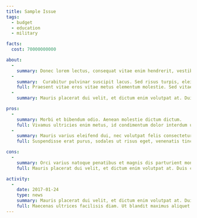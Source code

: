 ```yaml
---
title: Sample Issue
tags:
  - budget
  - education
  - military

facts:
  cost: 70000000000

about:
  -
    summary: Donec lorem lectus, consequat vitae enim hendrerit, vestibulum pulvinar massa. Nunc placerat sagittis nisl eget volutpat.
  -
    summary:  Curabitur pulvinar suscipit lacus. Sed risus turpis, eleifend ut fermentum in, tempus ut mauris.
    full: Praesent vitae eros vitae metus elementum molestie. Sed vitae tincidunt felis, ac auctor nisi. Fusce ac felis et enim euismod rhoncus a sit amet lorem. Suspendisse erat purus, sodales ut risus eget, venenatis tincidunt ligula. Pellentesque at commodo leo. Integer ut mauris in purus vestibulum eleifend eu eu est. Morbi placerat, massa sit amet fringilla vestibulum, metus sapien posuere magna, eget eleifend libero nunc vitae odio. Fusce mi lectus, pharetra eu lacinia ut, scelerisque a metus. Phasellus porttitor felis quis ligula blandit, vel placerat arcu vestibulum. Donec maximus hendrerit eros.
  -
    summary: Mauris placerat dui velit, et dictum enim volutpat at. Duis consectetur odio eget nisi eleifend, nec volutpat lacus lacinia.

pros:
  -
    summary: Morbi et bibendum odio. Aenean molestie dictum dictum.
    full: Vivamus ultricies enim metus, id condimentum dolor interdum ut. Maecenas ultrices facilisis diam. Ut blandit maximus aliquet. Donec maximus sagittis odio vel rhoncus. Donec lorem lectus, consequat vitae enim hendrerit, vestibulum pulvinar massa. Nunc placerat sagittis nisl eget volutpat.
  -
    summary: Mauris varius eleifend dui, nec volutpat felis consectetur et.
    full: Suspendisse erat purus, sodales ut risus eget, venenatis tincidunt ligula. Pellentesque at commodo leo. Integer ut mauris in purus vestibulum eleifend eu eu est. Morbi placerat, massa sit amet fringilla vestibulum, metus sapien posuere magna, eget eleifend libero nunc vitae odio.

cons:
  -
    summary: Orci varius natoque penatibus et magnis dis parturient montes, nascetur ridiculus mus.
    full: Mauris placerat dui velit, et dictum enim volutpat at. Duis consectetur odio eget nisi eleifend, nec volutpat lacus lacinia. Donec vestibulum dignissim eros eu suscipit. Donec lobortis, est eget dictum laoreet, urna magna fringilla lacus, ultrices cursus massa nunc vitae nibh. Sed pharetra ornare enim, sed interdum tortor eleifend id. Quisque rhoncus enim sed orci feugiat, commodo blandit est tempus. Quisque sit amet ante quis elit vestibulum dictum a ut mauris.

activity:
  -
    date: 2017-01-24
    type: news
    summary: Mauris placerat dui velit, et dictum enim volutpat at. Duis consectetur odio eget nisi eleifend, nec volutpat lacus lacinia.
    full: Maecenas ultrices facilisis diam. Ut blandit maximus aliquet. Donec maximus sagittis odio vel rhoncus. Donec lorem lectus, consequat vitae enim hendrerit, vestibulum pulvinar massa. Nunc placerat sagittis nisl eget volutpat. Nunc sagittis lorem eget maximus rutrum. Donec mollis ipsum a facilisis congue. Donec in imperdiet eros, eu sagittis nunc. Integer in sapien magna. Sed velit ante, cursus interdum rutrum a, accumsan non diam.
---
```

